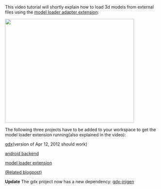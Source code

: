 This video tutorial will shortly explain how to load 3d models from external files using the [model loader adapter extension](http://code.google.com/p/droidar/source/browse/#svn%2Ftrunk%2FModelLoaderAdapters):

<a href='http://www.youtube.com/watch?feature=player_embedded&v=Ufm-89CkGZk' target='_blank'><img src='http://img.youtube.com/vi/Ufm-89CkGZk/0.jpg' width='425' height=344 /></a>

The following three projects have to be added to your workspace to get the model loader extension running(also explained in the video):

[gdx](http://code.google.com/p/libgdx/source/browse/#svn%2Ftrunk%2Fgdx)(version of Apr 12, 2012 should work)

[android backend](http://code.google.com/p/libgdx/source/browse/#svn%2Ftrunk%2Fbackends%2Fgdx-backend-android)

[model loader extension](http://code.google.com/p/libgdx/source/browse/#svn%2Ftrunk%2Fextensions%2Fmodel-loaders%2Fmodel-loaders)

[(Related blogpost)](http://droidar.blogspot.com/2011/10/loading-external-3d-objects.html)

**Update**
The gdx project now has a new dependency:
[gdx-jnigen](http://code.google.com/p/libgdx/source/browse/#svn%2Ftrunk%2Fextensions%2Fgdx-jnigen)